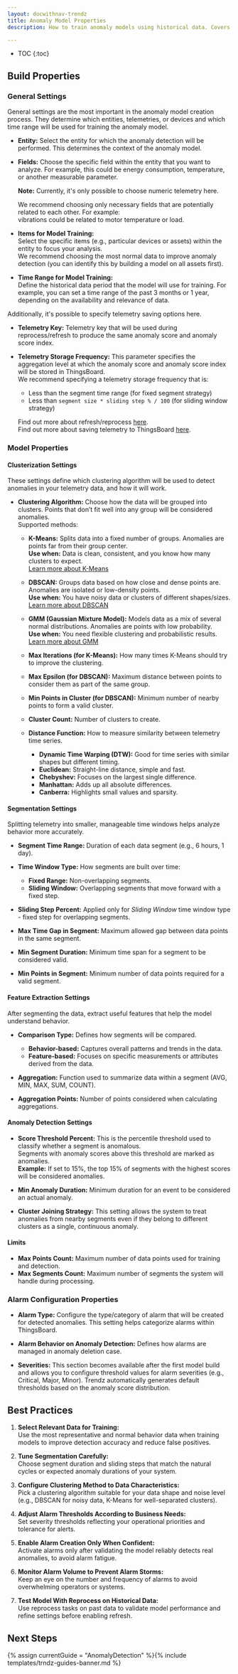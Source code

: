 ```yaml
---
layout: docwithnav-trendz
title: Anomaly Model Properties
description: How to train anomaly models using historical data. Covers segmentation, preprocessing, and the "Build" task

---
```


* TOC
{:toc}

## Build Properties

### General Settings

General settings are the most important in the anomaly model creation process. They determine which entities, telemetries, 
or devices and which time range will be used for training the anomaly model.

* **Entity:** Select the entity for which the anomaly detection will be performed. This determines the context of the anomaly model.

* **Fields:** Choose the specific field within the entity that you want to analyze. For example, this could be energy consumption, temperature, or another measurable parameter.
  
  **Note:** Currently, it's only possible to choose numeric telemetry here.

  We recommend choosing only necessary fields that are potentially related to each other. For example:  
  vibrations could be related to motor temperature or load.

* **Items for Model Training:**  
  Select the specific items (e.g., particular devices or assets) within the entity to focus your analysis.  
  We recommend choosing the most normal data to improve anomaly detection (you can identify this by building a model on all assets first).

* **Time Range for Model Training:**  
  Define the historical data period that the model will use for training. For example, you can set a time range of the 
  past 3 months or 1 year, depending on the availability and relevance of data.

Additionally, it's possible to specify telemetry saving options here.

* **Telemetry Key:** Telemetry key that will be used during reprocess/refresh to produce the same anomaly score and anomaly score index.

* **Telemetry Storage Frequency:** This parameter specifies the aggregation level at which the anomaly score and anomaly score index will be stored in ThingsBoard.  
  We recommend specifying a telemetry storage frequency that is:
    - Less than the segment time range (for fixed segment strategy)
    - Less than `segment size * sliding step % / 100` (for sliding window strategy)

  Find out more about refresh/reprocess [here](/docs/trendz/anomaly/refresh-reprocess.md).  
  Find out more about saving telemetry to ThingsBoard [here](/docs/trendz/anomaly/save-to-tb.md).

### Model Properties

#### Clusterization Settings 

These settings define which clustering algorithm will be used to detect anomalies in your telemetry data, and how it will work.

- **Clustering Algorithm:** Choose how the data will be grouped into clusters. Points that don’t fit well into any group will be considered anomalies.  
  Supported methods:
  - **K-Means:** Splits data into a fixed number of groups. Anomalies are points far from their group center.  
    **Use when:** Data is clean, consistent, and you know how many clusters to expect.  
    [Learn more about K-Means](https://scikit-learn.org/stable/modules/clustering.html#k-means)
  - **DBSCAN:** Groups data based on how close and dense points are. Anomalies are isolated or low-density points.  
    **Use when:** You have noisy data or clusters of different shapes/sizes.  
    [Learn more about DBSCAN](https://scikit-learn.org/stable/modules/clustering.html#dbscan)

  - **GMM (Gaussian Mixture Model):** Models data as a mix of several normal distributions. Anomalies are points with low probability.  
    **Use when:** You need flexible clustering and probabilistic results.  
    [Learn more about GMM](https://scikit-learn.org/stable/modules/mixture.html)

  - **Max Iterations (for K-Means):** How many times K-Means should try to improve the clustering.
  - **Max Epsilon (for DBSCAN):** Maximum distance between points to consider them as part of the same group.
  - **Min Points in Cluster (for DBSCAN):** Minimum number of nearby points to form a valid cluster.

  - **Cluster Count:** Number of clusters to create.

  - **Distance Function:** How to measure similarity between telemetry time series.
      - **Dynamic Time Warping (DTW):** Good for time series with similar shapes but different timing.
      - **Euclidean:** Straight-line distance, simple and fast.
      - **Chebyshev:** Focuses on the largest single difference.
      - **Manhattan:** Adds up all absolute differences.
      - **Canberra:** Highlights small values and sparsity.

#### Segmentation Settings

Splitting telemetry into smaller, manageable time windows helps analyze behavior more accurately.

- **Segment Time Range:** Duration of each data segment (e.g., 6 hours, 1 day).  

- **Time Window Type:** How segments are built over time:
    - **Fixed Range:** Non-overlapping segments.
    - **Sliding Window:** Overlapping segments that move forward with a fixed step.  
- **Sliding Step Percent:** Applied only for *Sliding Window* time window type - fixed step for overlapping segments.

- **Max Time Gap in Segment:** Maximum allowed gap between data points in the same segment.
- **Min Segment Duration:** Minimum time span for a segment to be considered valid.
- **Min Points in Segment:** Minimum number of data points required for a valid segment.

#### Feature Extraction Settings

After segmenting the data, extract useful features that help the model understand behavior.

- **Comparison Type:** Defines how segments will be compared.
    - **Behavior-based:** Captures overall patterns and trends in the data.
    - **Feature-based:** Focuses on specific measurements or attributes derived from the data.  

- **Aggregation:** Function used to summarize data within a segment (AVG, MIN, MAX, SUM, COUNT).
- **Aggregation Points:** Number of points considered when calculating aggregations.

#### Anomaly Detection Settings

- **Score Threshold Percent:** This is the percentile threshold used to classify whether a segment is anomalous.  
  Segments with anomaly scores above this threshold are marked as anomalies.  
  **Example:** If set to 15%, the top 15% of segments with the highest scores will be considered anomalies.

- **Min Anomaly Duration:** Minimum duration for an event to be considered an actual anomaly.
- **Cluster Joining Strategy:** This setting allows the system to treat anomalies from nearby segments even if they 
  belong to different clusters as a single, continuous anomaly.


#### Limits

- **Max Points Count:** Maximum number of data points used for training and detection.
- **Max Segments Count:** Maximum number of segments the system will handle during processing.

### Alarm Configuration Properties

- **Alarm Type:** Configure the type/category of alarm that will be created for detected anomalies. This setting helps categorize alarms 
  within ThingsBoard.

- **Alarm Behavior on Anomaly Detection:** Defines how alarms are managed in anomaly deletion case.

- **Severities:** This section becomes available after the first model build and allows you to configure threshold values for alarm 
  severities (e.g., Critical, Major, Minor). Trendz automatically generates default thresholds based on the anomaly score distribution.

## Best Practices

1. **Select Relevant Data for Training:**  
   Use the most representative and normal behavior data when training models to improve detection accuracy and reduce false positives.

2. **Tune Segmentation Carefully:**  
   Choose segment duration and sliding steps that match the natural cycles or expected anomaly durations of your system.

3. **Configure Clustering Method to Data Characteristics:**  
   Pick a clustering algorithm suitable for your data shape and noise level (e.g., DBSCAN for noisy data, K-Means for well-separated clusters).

4. **Adjust Alarm Thresholds According to Business Needs:**  
   Set severity thresholds reflecting your operational priorities and tolerance for alerts.

5. **Enable Alarm Creation Only When Confident:**  
   Activate alarms only after validating the model reliably detects real anomalies, to avoid alarm fatigue.

6. **Monitor Alarm Volume to Prevent Alarm Storms:**  
   Keep an eye on the number and frequency of alarms to avoid overwhelming operators or systems.

7. **Test Model With Reprocess on Historical Data:**  
   Use reprocess tasks on past data to validate model performance and refine settings before enabling refresh.

## Next Steps

{% assign currentGuide = "AnomalyDetection" %}{% include templates/trndz-guides-banner.md %}
